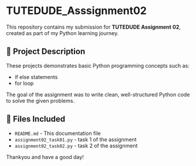 # TUTEDUDE_Asssignment02

This repository contains my submission for **TUTEDUDE Assignment 02**, created as part of my Python learning journey.

## 📝 Project Description
These projects demonstrates basic Python programming concepts such as:
- if else statements
- for loop

The goal of the assignment was to write clean, well-structured Python code to solve the given problems.

## 📂 Files Included
- `README.md` - This documentation file
- `assignment02_task01.py` - task 1 of the assignment
- `assignment02_task02.py` - task 2 of the assignment

Thankyou and have a good day!
